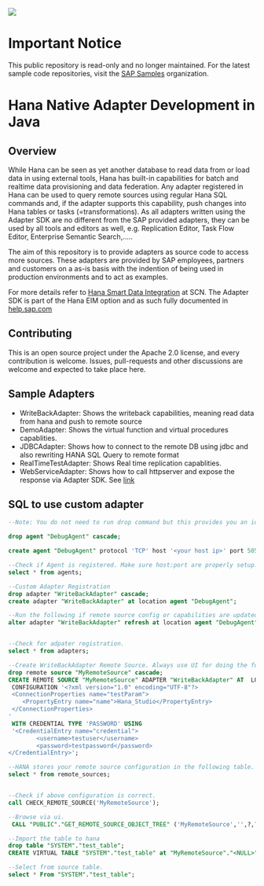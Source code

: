 ![](https://img.shields.io/badge/STATUS-NOT%20CURRENTLY%20MAINTAINED-red.svg?longCache=true&style=flat)

# Important Notice
This public repository is read-only and no longer maintained. For the latest sample code repositories, visit the [SAP Samples](https://github.com/SAP-samples) organization.

# Hana Native Adapter Development in Java

## Overview

While Hana can be seen as yet another database to read data from or load data in using external tools, Hana has built-in capabilities for batch and realtime data provisioning and data federation.
Any adapter registered in Hana can be used to query remote sources using regular Hana SQL commands and, if the adapter supports this capability, push changes into Hana tables or tasks (=transformations). As all adapters written using the Adapter SDK are no different from the SAP provided adapters, they can be used by all tools and editors as well, e.g. Replication Editor, Task Flow Editor, Enterprise Semantic Search,.....

The aim of this repository is to provide adapters as source code to access more sources. These adapters are provided by SAP employees, partners and customers on a as-is basis with the indention of being used in production environments and to act as examples.

For more details refer to [Hana Smart Data Integration](http://scn.sap.com/community/developer-center/hana/blog/2014/12/08/hana-sps09-smart-data-integration--adapters) at SCN.
The Adapter SDK is part of the Hana EIM option and as such fully documented in [help.sap.com](http://help.sap.com/saphelp_hana_options_eim/helpdata/en/d4/b02f02b92a4242a57a6d1a9b84ea7c/content.htm?current_toc=/en/8f/e39f672f4542ada5ff9d821b296efa/plain.htm&show_children=true)


## Contributing

This is an open source project under the Apache 2.0 license, and every contribution is welcome. Issues, pull-requests and other discussions are welcome and expected to take place here. 

## Sample Adapters

 * WriteBackAdapter: Shows the writeback capabilities, meaning read data from hana and push to remote source
 * DemoAdapter: Shows the virtual function and virtual procedures capablities.
 * JDBCAdapter: Shows how to connect to the remote DB using jdbc and also rewriting HANA SQL Query to remote format
 * RealTimeTestAdapter: Shows Real time replication capablities.
 * WebServiceAdapter: Shows how to call httpserver and expose the response via Adapter SDK. See [link](https://blogs.sap.com/2018/06/29/provisioning-data-from-web-services-with-custom-adapter-using-sap-hana-sdi-sdk/)

## SQL to use custom adapter

```sql
--Note: You do not need to run drop command but this provides you an idea what command to run for clean up

drop agent "DebugAgent" cascade;

create agent "DebugAgent" protocol 'TCP' host '<your host ip>' port 5050;

--Check if Agent is registered. Make sure host:port are properly setup.
select * from agents;

--Custom Adapter Registration
drop adapter "WriteBackAdapter" cascade;
create adapter "WriteBackAdapter" at location agent "DebugAgent";

--Run the following if remote source config or capabilities are updated.
alter adapter "WriteBackAdapter" refresh at location agent "DebugAgent";


--Check for adpater registration.
select * from adapters;

--Create WriteBackAdapter Remote Source. Always use UI for doing the following but you can use SQL for testing.
drop remote source "MyRemoteSource" cascade;
CREATE REMOTE SOURCE "MyRemoteSource" ADAPTER "WriteBackAdapter" AT  LOCATION agent "DebugAgent" 
 CONFIGURATION '<?xml version="1.0" encoding="UTF-8"?>
 <ConnectionProperties name="testParam">
	<PropertyEntry name="name">Hana_Studio</PropertyEntry>
 </ConnectionProperties>
'	
 WITH CREDENTIAL TYPE 'PASSWORD' USING 
 '<CredentialEntry name="credential">
		<username>testuser</username>
		<password>testpassword</password>
</CredentialEntry>';

--HANA stores your remote source configuration in the following table.
select * from remote_sources;


--Check if above configuration is correct.
call CHECK_REMOTE_SOURCE('MyRemoteSource');

--Browse via ui.
 CALL "PUBLIC"."GET_REMOTE_SOURCE_OBJECT_TREE" ('MyRemoteSource','',?,?);

--Import the table to hana
drop table "SYSTEM"."test_table";
CREATE VIRTUAL TABLE "SYSTEM"."test_table" at "MyRemoteSource"."<NULL>"."<NULL>"."InMemoryTable";

--Select from source table.
select * From "SYSTEM"."test_table";

```
